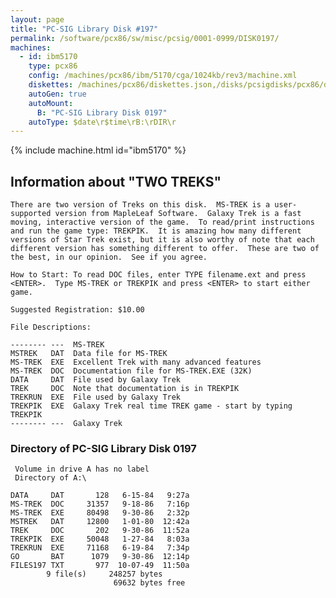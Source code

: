 ```yaml
---
layout: page
title: "PC-SIG Library Disk #197"
permalink: /software/pcx86/sw/misc/pcsig/0001-0999/DISK0197/
machines:
  - id: ibm5170
    type: pcx86
    config: /machines/pcx86/ibm/5170/cga/1024kb/rev3/machine.xml
    diskettes: /machines/pcx86/diskettes.json,/disks/pcsigdisks/pcx86/diskettes.json
    autoGen: true
    autoMount:
      B: "PC-SIG Library Disk 0197"
    autoType: $date\r$time\rB:\rDIR\r
---
```


{% include machine.html id="ibm5170" %}

## Information about "TWO TREKS"

    There are two version of Treks on this disk.  MS-TREK is a user-
    supported version from MapleLeaf Software.  Galaxy Trek is a fast
    moving, interactive version of the game.  To read/print instructions
    and run the game type: TREKPIK.  It is amazing how many different
    versions of Star Trek exist, but it is also worthy of note that each
    different version has something different to offer.  These are two of
    the best, in our opinion.  See if you agree.
    
    How to Start: To read DOC files, enter TYPE filename.ext and press
    <ENTER>.  Type MS-TREK or TREKPIK and press <ENTER> to start either
    game.
    
    Suggested Registration: $10.00
    
    File Descriptions:
    
    -------- ---  MS-TREK
    MSTREK   DAT  Data file for MS-TREK
    MS-TREK  EXE  Excellent Trek with many advanced features
    MS-TREK  DOC  Documentation file for MS-TREK.EXE (32K)
    DATA     DAT  File used by Galaxy Trek
    TREK     DOC  Note that documentation is in TREKPIK
    TREKRUN  EXE  File used by Galaxy Trek
    TREKPIK  EXE  Galaxy Trek real time TREK game - start by typing TREKPIK
    -------- ---  Galaxy Trek

### Directory of PC-SIG Library Disk 0197

     Volume in drive A has no label
     Directory of A:\

    DATA     DAT       128   6-15-84   9:27a
    MS-TREK  DOC     31357   9-18-86   7:16p
    MS-TREK  EXE     80498   9-30-86   2:32p
    MSTREK   DAT     12800   1-01-80  12:42a
    TREK     DOC       202   9-30-86  11:52a
    TREKPIK  EXE     50048   1-27-84   8:03a
    TREKRUN  EXE     71168   6-19-84   7:34p
    GO       BAT      1079   9-30-86  12:14p
    FILES197 TXT       977  10-07-49  11:50a
            9 file(s)     248257 bytes
                           69632 bytes free
